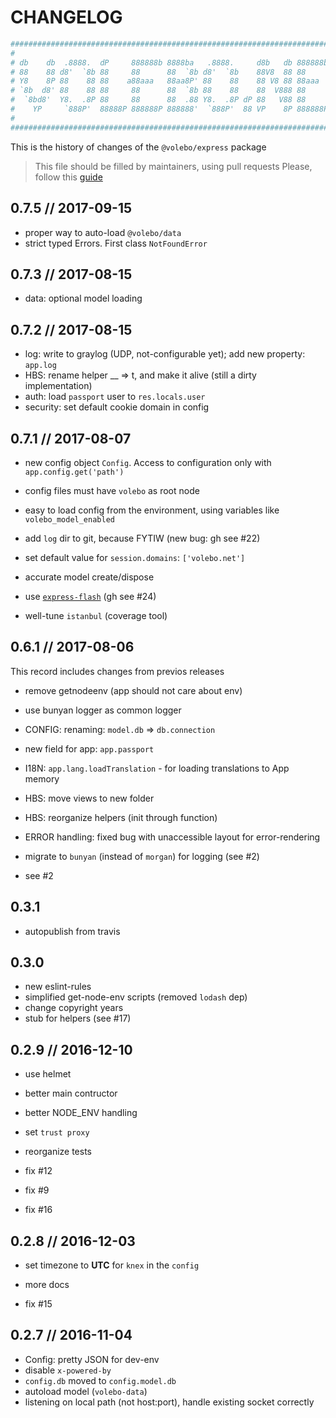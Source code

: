 # CHANGELOG

```yaml
################################################################################
#                                                                              #
# db    db  .8888.  dP     888888b 8888ba   .8888.     d8b   db 888888b d8888P #
# 88    88 d8'  `8b 88     88      88  `8b d8'  `8b    88V8  88 88        88   #
# Y8    8P 88    88 88    a88aaa   88aa8P' 88    88    88 V8 88 88aaa     88   #
# `8b  d8' 88    88 88     88      88  `8b 88    88    88  V888 88        88   #
#  `8bd8'  Y8.  .8P 88     88      88  .88 Y8.  .8P dP 88   V88 88        88   #
#    YP     `888P'  88888P 888888P 888888'  `888P'  88 VP    8P 888888P   dP   #
#                                                                              #
################################################################################
```

This is the history of changes of the `@volebo/express` package

> This file should be filled by maintainers, using pull requests
> Please, follow this [guide](http://keepachangelog.com/en/0.3.0/)

## 0.7.5 // 2017-09-15

* proper way to auto-load `@volebo/data`
* strict typed Errors. First class `NotFoundError`

## 0.7.3 // 2017-08-15

* data: optional model loading

## 0.7.2 // 2017-08-15

* log: write to graylog (UDP, not-configurable yet); add new property: `app.log`
* HBS: rename helper __ => t, and make it alive (still a dirty implementation)
* auth: load `passport` user to `res.locals.user`
* security: set default cookie domain in config

## 0.7.1 // 2017-08-07

* new config object `Config`. Access to configuration only with `app.config.get('path')`
* config files must have `volebo` as root node
* easy to load config from the environment, using variables like `volebo_model_enabled`
* add `log` dir to git, because FYTIW (new bug: gh see #22)
* set default value for `session.domains`: `['volebo.net']`
* accurate model create/dispose
* use [`express-flash`](https://www.npmjs.com/package/express-flash) (gh see #24)

* well-tune `istanbul` (coverage tool)

## 0.6.1 // 2017-08-06

This record includes changes from previos releases

* remove getnodeenv (app should not care about env)
* use bunyan logger as common logger
* CONFIG: renaming: `model.db` => `db.connection`
* new field for app: `app.passport`
* I18N: `app.lang.loadTranslation` - for loading translations to App memory
* HBS: move views to new folder
* HBS: reorganize helpers (init through function)
* ERROR handling: fixed bug with unaccessible layout for error-rendering
* migrate to `bunyan` (instead of `morgan`) for logging (see #2)

* see #2

## 0.3.1

* autopublish from travis

## 0.3.0

* new eslint-rules
* simplified get-node-env scripts (removed `lodash` dep)
* change copyright years
* stub for helpers (see #17)

## 0.2.9 // 2016-12-10

* use helmet
* better main contructor
* better NODE_ENV handling
* set `trust proxy`
* reorganize tests

* fix #12
* fix #9
* fix #16

## 0.2.8 // 2016-12-03

* set timezone to **UTC** for `knex` in the `config`
* more docs

* fix #15

## 0.2.7 // 2016-11-04

* Config: pretty JSON for dev-env
* disable `x-powered-by`
* `config.db` moved to `config.model.db`
* autoload model (`volebo-data`)
* listening on local path (not host:port), handle existing socket correctly
